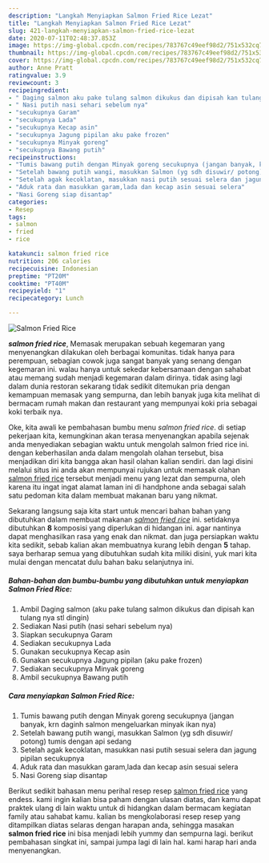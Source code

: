 ```yaml
---
description: "Langkah Menyiapkan Salmon Fried Rice Lezat"
title: "Langkah Menyiapkan Salmon Fried Rice Lezat"
slug: 421-langkah-menyiapkan-salmon-fried-rice-lezat
date: 2020-07-11T02:48:37.853Z
image: https://img-global.cpcdn.com/recipes/783767c49eef98d2/751x532cq70/salmon-fried-rice-foto-resep-utama.jpg
thumbnail: https://img-global.cpcdn.com/recipes/783767c49eef98d2/751x532cq70/salmon-fried-rice-foto-resep-utama.jpg
cover: https://img-global.cpcdn.com/recipes/783767c49eef98d2/751x532cq70/salmon-fried-rice-foto-resep-utama.jpg
author: Anne Pratt
ratingvalue: 3.9
reviewcount: 3
recipeingredient:
- " Daging salmon aku pake tulang salmon dikukus dan dipisah kan tulang nya stl dingin"
- " Nasi putih nasi sehari sebelum nya"
- "secukupnya Garam"
- "secukupnya Lada"
- "secukupnya Kecap asin"
- "secukupnya Jagung pipilan aku pake frozen"
- "secukupnya Minyak goreng"
- "secukupnya Bawang putih"
recipeinstructions:
- "Tumis bawang putih dengan Minyak goreng secukupnya (jangan banyak, krn daginh salmon mengeluarkan minyak ikan nya)"
- "Setelah bawang putih wangi, masukkan Salmon (yg sdh disuwir/ potong) tumis dengan api sedang"
- "Setelah agak kecoklatan, masukkan nasi putih sesuai selera dan jagung pipilan secukupnya"
- "Aduk rata dan masukkan garam,lada dan kecap asin sesuai selera"
- "Nasi Goreng siap disantap"
categories:
- Resep
tags:
- salmon
- fried
- rice

katakunci: salmon fried rice 
nutrition: 206 calories
recipecuisine: Indonesian
preptime: "PT20M"
cooktime: "PT40M"
recipeyield: "1"
recipecategory: Lunch

---
```



![Salmon Fried Rice](https://img-global.cpcdn.com/recipes/783767c49eef98d2/751x532cq70/salmon-fried-rice-foto-resep-utama.jpg)

<b><i>salmon fried rice</i></b>, Memasak merupakan sebuah kegemaran yang menyenangkan dilakukan oleh berbagai komunitas. tidak hanya para perempuan, sebagian cowok juga sangat banyak yang senang dengan kegemaran ini. walau hanya untuk sekedar kebersamaan dengan sahabat atau memang sudah menjadi kegemaran dalam dirinya. tidak asing lagi dalam dunia restoran sekarang tidak sedikit ditemukan pria dengan kemampuan memasak yang sempurna, dan lebih banyak juga kita melihat di bermacam rumah makan dan restaurant yang mempunyai koki pria sebagai koki terbaik nya.

Oke, kita awali ke pembahasan bumbu menu <i>salmon fried rice</i>. di setiap pekerjaan kita, kemungkinan akan terasa menyenangkan apabila sejenak anda menyediakan sebagian waktu untuk mengolah salmon fried rice ini. dengan keberhasilan anda dalam mengolah olahan tersebut, bisa menjadikan diri kita bangga akan hasil olahan kalian sendiri. dan lagi disini melalui situs ini anda akan mempunyai rujukan untuk memasak olahan <u>salmon fried rice</u> tersebut menjadi menu yang lezat dan sempurna, oleh karena itu ingat ingat alamat laman ini di handphone anda sebagai salah satu pedoman kita dalam membuat makanan baru yang nikmat.




Sekarang langsung saja kita start untuk mencari bahan bahan yang dibutuhkan dalam membuat makanan <u><i>salmon fried rice</i></u> ini. setidaknya dibutuhkan <b>8</b> komposisi yang diperlukan di hidangan ini. agar nantinya dapat menghasilkan rasa yang enak dan nikmat. dan juga persiapkan waktu kita sedikit, sebab kalian akan membuatnya kurang lebih dengan <b>5</b> tahap. saya berharap semua yang dibutuhkan sudah kita miliki disini, yuk mari kita mulai dengan mencatat dulu bahan baku selanjutnya ini.

<!--inarticleads1-->

##### Bahan-bahan dan bumbu-bumbu yang dibutuhkan untuk menyiapkan Salmon Fried Rice:

1. Ambil  Daging salmon (aku pake tulang salmon dikukus dan dipisah kan tulang nya stl dingin)
1. Sediakan  Nasi putih (nasi sehari sebelum nya)
1. Siapkan secukupnya Garam
1. Sediakan secukupnya Lada
1. Gunakan secukupnya Kecap asin
1. Gunakan secukupnya Jagung pipilan (aku pake frozen)
1. Sediakan secukupnya Minyak goreng
1. Ambil secukupnya Bawang putih




<!--inarticleads2-->

##### Cara menyiapkan Salmon Fried Rice:

1. Tumis bawang putih dengan Minyak goreng secukupnya (jangan banyak, krn daginh salmon mengeluarkan minyak ikan nya)
1. Setelah bawang putih wangi, masukkan Salmon (yg sdh disuwir/ potong) tumis dengan api sedang
1. Setelah agak kecoklatan, masukkan nasi putih sesuai selera dan jagung pipilan secukupnya
1. Aduk rata dan masukkan garam,lada dan kecap asin sesuai selera
1. Nasi Goreng siap disantap




Berikut sedikit bahasan menu perihal resep resep <u>salmon fried rice</u> yang endess. kami ingin kalian bisa paham dengan ulasan diatas, dan kamu dapat praktek ulang di lain waktu untuk di hidangkan dalam bermacam kegiatan family atau sahabat kamu. kalian bs mengkolaborasi resep resep yang ditampilkan diatas selaras dengan harapan anda, sehingga masakan <b>salmon fried rice</b> ini bisa menjadi lebih yummy dan sempurna lagi. berikut pembahasan singkat ini, sampai jumpa lagi di lain hal. kami harap hari anda menyenangkan.
